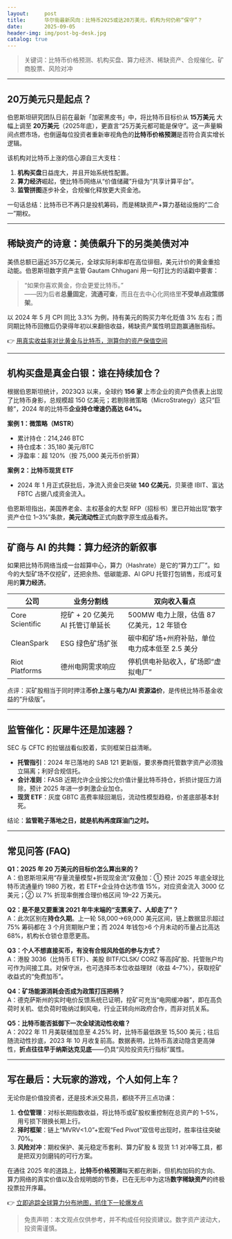 ```yaml
---
layout:     post
title:      华尔街最新风向：比特币2025或达20万美元，机构为何仍称“保守”？
date:       2025-09-05
header-img: img/post-bg-desk.jpg
catalog: true
---
```


> 关键词：比特币价格预测、机构买盘、算力经济、稀缺资产、合规催化、矿商股票、风险对冲

---

## 20万美元只是起点？

伯恩斯坦研究团队日前在最新「加密黑皮书」中，将比特币目标价从 **15万美元** 大幅上调至 **20万美元**（2025年底），更直言“25万美元都可能是保守”。这一声量瞬间点燃市场，也倒逼每位投资者重新审视角色的**比特币价格预测**是否符合真实增长逻辑。

该机构对比特币上涨的信心源自三大支柱：  
1. **机构买盘**日益庞大，并且开始系统性配置。  
2. **算力经济**崛起，使比特币网络从“价值储藏”升级为“共享计算平台”。  
3. **监管拼图**逐步补全，合规催化释放更大资金池。

一句话总结：比特币已不再只是投机筹码，而是稀缺资产+算力基础设施的“二合一”期权。

---

## 稀缺资产的诗意：美债飙升下的另类美债对冲

美债总额已逼近35万亿美元，全球实际利率却在高位徘徊，美元计价的黄金重拾动能。伯恩斯坦数字资产主管 Gautam Chhugani 用一句打比方的话戳中要害：

> “如果你喜欢黄金，你会更爱比特币。”  
> ——因为后者**总量固定**，**流通可查**，而且在去中心化网络里**不受单点政策绑架**。

以 2024 年 5 月 CPI 同比 3.3% 为例，持有美元的购买力年化贬值 3% 左右；而同期比特币回撤后仍录得年初以来翻倍收益，稀缺资产属性明显跑赢通胀指标。

👉 [用真实收益率对比黄金与比特币，测算你的资产保值空间](https://okxdog.com/)

---

## 机构买盘是真金白银：谁在持续加仓？

根据伯恩斯坦统计，2023Q3 以来，全球约 **156 家** 上市企业的资产负债表上出现了比特币身影，总规模超 150 亿美元；若剔除微策略（MicroStrategy）这只“巨鲸”，2024 年的比特币**企业持仓增速仍高达 64%。**

**案例 1：微策略（MSTR）**  
- 累计持仓：214,246 BTC  
- 持仓成本：35,180 美元/BTC  
- 浮盈率：超 120%（按 75,000 美元币价折算）

**案例 2：比特币现货 ETF**  
- 2024 年 1 月正式获批后，净流入资金已突破 **140 亿美元**，贝莱德 IBIT、富达 FBTC 占据八成资金流入。

伯恩斯坦指出，美国养老金、主权基金的大型 RFP（招标书）里已开始出现“数字资产仓位 1–3%”条款，**美元流动性**正式向数字原生成品看齐。

---

## 矿商与 AI 的共舞：算力经济的新叙事

如果把比特币网络当成一台超算中心，算力（Hashrate）是它的“算力工厂”。如今的大型矿场不仅挖矿，还把余热、低碳能源、AI GPU 托管打包销售，形成可复用的**算力经济**。

| 公司    | 业务分割线                     | 双向收入看点                           |
|---------|--------------------------------|----------------------------------------|
| Core Scientific | 挖矿 + 20 亿美元 AI 托管订单延长 | 500MW 电力上限，估值 87 亿美元，12 年锁仓 |
| CleanSpark | ESG 绿色矿场扩张               | 碳中和矿场+州府补贴，单位电力成本低至 2.5 美分 |
| Riot Platforms | 德州电网需求响应               | 停机供电补贴收入，矿场即“虚拟电厂”      |

点评：买矿股相当于同时押注**币价上涨**与**电力/AI 资源溢价**，是传统比特币基金收益的“升级版”。

---

## 监管催化：灰犀牛还是加速器？

SEC 与 CFTC 的拉锯战看似胶着，实则框架日益清晰。

- **托管指引**：2024 年已落地的 SAB 121 更新版，要求券商托管数字资产必须独立隔离；利好合规信托。  
- **会计准则**：FASB 近期允许企业按公允价值计量比特币持仓，折损计提压力消除，预计 2025 年进一步刺激企业加仓。  
- **现货 ETF**：灰度 GBTC 高费率赎回潮后，流动性模型趋稳，价差底部基本封死。

结论：**监管靴子落地之日，就是机构再度踩油门之时。**

---

## 常见问答 (FAQ)

**Q1：2025 年 20 万美元的目标价怎么算出来的？**  
A：伯恩斯坦采用“存量流量模型+折现现金流”双叠加：① 预计 2025 年底全球比特币流通量约 1980 万枚，若 ETF+企业持仓达市值 15%，对应资金流入 3000 亿美元；② 以 7% 折现率倒推合理价格区间 19–22 万美元。

**Q2：是不是又要重演 2021 年牛末端的“支票来了、人却走了”？**  
A：此次区别在**持仓久期**。上一轮 58,000→69,000 美元区间，链上数据显示超过 75% 筹码都在 3 个月货期账户里；而 2024 年钱包>6 个月未动的币量占比高达 68%，机构长仓锁仓意愿更高。

**Q3：个人不想直接买币，有没有合规风险低的参与方式？**  
A：港股 3036（比特币 ETF）、美股 BITF/CLSK/ CORZ 等高β矿股、托管账户均可作为间接工具。对保守派，也可选择币本位收益理财（收益 4–7%），获取挖矿收益式的“免费加币”。

**Q4：矿场能源消耗会否成为政策打压把柄？**  
A：德克萨斯州的实时电价反馈系统已证明，挖矿可充当“电网缓冲器”，即在高负荷时关机、低负荷时吸纳过剩风电，行业正转向州政府合作，而非对抗关系。

**Q5：比特币能否抵御下一次全球流动性收缩？**  
A：2022 年 11 月美联储加息至 4.25% 时，比特币最低跌至 15,500 美元；往后随流动性抄底，2023 年 10 月收复前高。数据表明，比特币高波动隐含更高弹性，**折点往往早于纳斯达克见底**——仍具“风险投资先行指标”属性。

---

## 写在最后：大玩家的游戏，个人如何上车？

无论你是价值投资者，还是技术派交易员，都绕不开三点功课：

1. **仓位管理**：对标长期指数收益，将比特币或矿股权重控制在总资产的 1–5%，用亏损下限换长期上行。  
2. **择时框架**：链上“MVRV<1.0”+宏观“Fed Pivot”双信号出现时，胜率往往突破 70%。  
3. **风险对冲**：期权保护、美元稳定币套利、算力矿股 & 现货 1:1 对冲等工具，都是把双刃剑磨钝的可行方案。

在通往 2025 年的道路上，**比特币价格预测**每天都在刷新，但机构加码的方向、算力网络的真实价值以及合规明朗的节奏，已在无形中为这场**数字稀缺资产**的终极投票拉开序幕。  

👉 [立即追踪全球算力分布地图，抓住下一轮爆发点](https://okxdog.com/)

> 免责声明：本文观点仅供参考，并不构成任何投资建议。数字资产波动大，投资需谨慎。